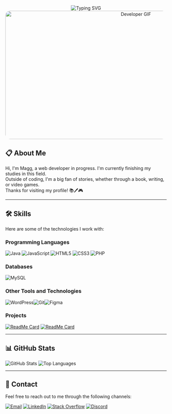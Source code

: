 <div align="center">
<img src="https://readme-typing-svg.demolab.com?font=Fira+Code&weight=600&size=28&duration=3000&pause=1000&color=C084FC&center=true&vCenter=true&width=1000&height=60&lines=Hello+there!+I'm+Magg!👋;A+web+developer+in+progress.;Welcome+to+my+GitHub+profile!+💻☕" alt="Typing SVG" />
</div>

<div align="center">
  <img src="https://media4.giphy.com/media/v1.Y2lkPTc5MGI3NjExbm5ibjhtaWwybHM0MG5oaTE5aXZsc3ZyamVldGcyd21iczRwZW13NyZlcD12MV9pbnRlcm5hbF9naWZfYnlfaWQmY3Q9Zw/TzRxjXf0AOx626owJz/giphy.gif" width="800px" height="400px" style="border-radius: 15px;" alt="Developer GIF">
</div>

## 📋 About Me
Hi, I'm Magg, a web developer in progress. I'm currently finishing my studies in this field. <br>
Outside of coding, I'm a big fan of stories, whether through a book, writing, or video games. <br>
Thanks for visiting my profile! 📚🖊️🎮

---

## 🛠️ Skills
Here are some of the technologies I work with:

### Programming Languages
![Java](https://img.shields.io/badge/Java-ED8B00?style=for-the-badge&logo=java&logoColor=white)
![JavaScript](https://img.shields.io/badge/JavaScript-F7DF1E?style=for-the-badge&logo=javascript&logoColor=black)
![HTML5](https://img.shields.io/badge/HTML5-E34F26?style=for-the-badge&logo=html5&logoColor=white)
![CSS3](https://img.shields.io/badge/CSS3-1572B6?style=for-the-badge&logo=css3&logoColor=white)
![PHP](https://img.shields.io/badge/PHP-777BB4?style=for-the-badge&logo=php&logoColor=white)

### Databases
![MySQL](https://img.shields.io/badge/MySQL-4479A1?style=for-the-badge&logo=mysql&logoColor=white)

### Other Tools and Technologies
<div style="display: flex; justify-content: flex-start;">
<img src="https://img.shields.io/badge/WordPress-21759B?style=for-the-badge&logo=wordpress&logoColor=white" alt="WordPress" />
<img src="https://img.shields.io/badge/Git-F05032?style=for-the-badge&logo=git&logoColor=white" alt="Git" />
<img src="https://img.shields.io/badge/Figma-F24E1E?style=for-the-badge&logo=figma&logoColor=white" alt="Figma" />
</div> 

### Projects
[![ReadMe Card](https://github-readme-stats.vercel.app/api/pin/?username=MaggG93&repo=memory-game&theme=tokyonight)](https://github.com/MaggG93/memory-game)
[![ReadMe Card](https://github-readme-stats.vercel.app/api/pin/?username=MaggG93&repo=contact-manager-python&theme=tokyonight)](https://github.com/MaggG93/contact-manager-python)

---

## 📊 GitHub Stats
![GitHub Stats](https://github-readme-stats.vercel.app/api?username=MaggG93&show_icons=true&theme=tokyonight)
![Top Languages](https://github-readme-stats.vercel.app/api/top-langs/?username=MaggG93&layout=compact&theme=tokyonight)


---

## 🤝 Contact
Feel free to reach out to me through the following channels:

[![Email](https://img.shields.io/badge/Email-D14836?style=for-the-badge&logo=gmail&logoColor=white)](mailto:miguea.gonzalez1993@gmail.com)
[![LinkedIn](https://img.shields.io/badge/LinkedIn-0077B5?style=for-the-badge&logo=linkedin&logoColor=white)](https://www.linkedin.com/in/miguel-a-gonzalez-gomez/)
[![Stack Overflow](https://img.shields.io/badge/Stack%20Overflow-F58025?style=for-the-badge&logo=stackoverflow&logoColor=white)](https://stackoverflow.com/users/22679056)
[![Discord](https://img.shields.io/badge/Discord-5865F2?style=for-the-badge&logo=discord&logoColor=white)](https://discord.com/users/magg4716)
